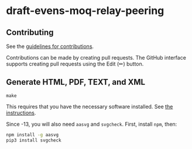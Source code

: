 # draft-evens-moq-relay-peering

## Contributing
See the [guidelines for contributions](CONTRIBUTING.md).

Contributions can be made by creating pull requests.
The GitHub interface supports creating pull requests using the Edit (✏) button.

## Generate HTML, PDF, TEXT, and XML

```
make
```

This requires that you have the necessary software installed.  See
[the instructions](https://github.com/martinthomson/i-d-template/blob/master/doc/SETUP.md).

Since -13, you will also need `aasvg` and `svgcheck`.  First, install `npm`, then:

```sh
npm install -g aasvg
pip3 install svgcheck
``` 
